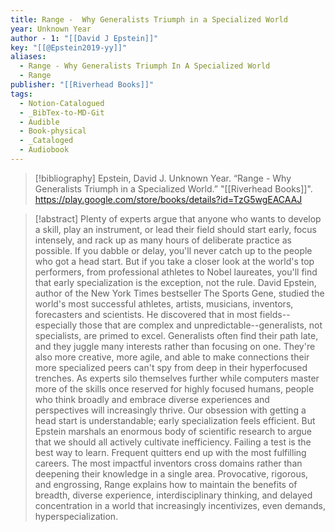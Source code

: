 ```yaml
---
title: Range -  Why Generalists Triumph in a Specialized World
year: Unknown Year
author - 1: "[[David J Epstein]]"
key: "[[@Epstein2019-yy]]"
aliases:
  - Range - Why Generalists Triumph In A Specialized World
  - Range
publisher: "[[Riverhead Books]]"
tags:
  - Notion-Catalogued
  - _BibTex-to-MD-Git
  - Audible
  - Book-physical
  - _Cataloged
  - Audiobook
---
```


> [!bibliography]
> Epstein, David J. Unknown Year. “Range -  Why Generalists Triumph in a Specialized World.” "[[Riverhead Books]]". https://play.google.com/store/books/details?id=TzG5wgEACAAJ

> [!abstract]
> Plenty of experts argue that anyone who wants to develop a skill, play an instrument, or lead their field should start early, focus intensely, and rack up as many hours of deliberate practice as possible. If you dabble or delay, you'll never catch up to the people who got a head start. But if you take a closer look at the world's top performers, from professional athletes to Nobel laureates, you'll find that early specialization is the exception, not the rule. David Epstein, author of the New York Times bestseller The Sports Gene, studied the world's most successful athletes, artists, musicians, inventors, forecasters and scientists. He discovered that in most fields--especially those that are complex and unpredictable--generalists, not specialists, are primed to excel. Generalists often find their path late, and they juggle many interests rather than focusing on one. They're also more creative, more agile, and able to make connections their more specialized peers can't spy from deep in their hyperfocused trenches. As experts silo themselves further while computers master more of the skills once reserved for highly focused humans, people who think broadly and embrace diverse experiences and perspectives will increasingly thrive. Our obsession with getting a head start is understandable; early specialization feels efficient. But Epstein marshals an enormous body of scientific research to argue that we should all actively cultivate inefficiency. Failing a test is the best way to learn. Frequent quitters end up with the most fulfilling careers. The most impactful inventors cross domains rather than deepening their knowledge in a single area. Provocative, rigorous, and engrossing, Range explains how to maintain the benefits of breadth, diverse experience, interdisciplinary thinking, and delayed concentration in a world that increasingly incentivizes, even demands, hyperspecialization.